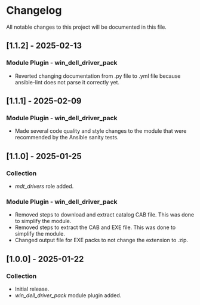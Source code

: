 # Changelog

All notable changes to this project will be documented in this file.

## [1.1.2] - 2025-02-13

### Module Plugin - win_dell_driver_pack

- Reverted changing documentation from .py file to .yml file because ansible-lint does not parse it correctly yet.

## [1.1.1] - 2025-02-09

### Module Plugin - win_dell_driver_pack

- Made several code quality and style changes to the module that were recommended by the Ansible sanity tests.

## [1.1.0] - 2025-01-25

### Collection

- *mdt_drivers* role added.

### Module Plugin - win_dell_driver_pack

- Removed steps to download and extract catalog CAB file. This was done to simplify the module.
- Removed steps to extract the CAB and EXE file. This was done to simplify the module.
- Changed output file for EXE packs to not change the extension to .zip.

## [1.0.0] - 2025-01-22

### Collection

- Initial release.
- *win_dell_driver_pack* module plugin added.
